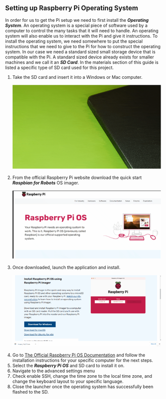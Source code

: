 ## Setting up Raspberry Pi Operating System
In order for us to get the Pi setup we need to first install the ***Operating System***.
An operating system is a special piece of software used by a computer to control the many tasks that it will need to handle. An operating system will also enable us to interact with the Pi and give it instructions.
To install the operating system, we need somewhere to put the special instructions that we need to give to the Pi for how to construct the operating system.
In our case we need a standard sized small storage device that is compatible with the Pi. 
A standard sized device already exists for smaller machines and we call it an ***SD Card***.
In the materials section of this guide is listed a specific type of SD card used for this project.
1. Take the SD card and insert it into a Windows or Mac computer.
<br></br>
![](../../media/gifs/inserting_sd_pc.gif)
<br></br>
2. From the official Raspberry Pi website download the quick start ***Raspbian for Robots*** OS imager.
<br></br>
![](../../media/gifs/raspian_robots_download.gif)
<br></br>
3. Once downloaded, launch the application and install.
<br></br>
![](../../media/gifs/raspian_robots_install.gif)
<br></br>
4. Go to [The Official Raspberry Pi  OS Documentation](https://www.raspberrypi.com/documentation/computers/getting-started.html) and follow the installation instructions for your specific computer for the next steps. 
5. Select the ***Raspberry Pi OS*** and SD card to install it on.
6. Navigate to the advanced settings menu 
7. Check enable SSH, change the time zone to the local time zone, and change the keyboard layout to your specific language.
7. Close the launcher once the operating system has successfully been flashed to the SD.